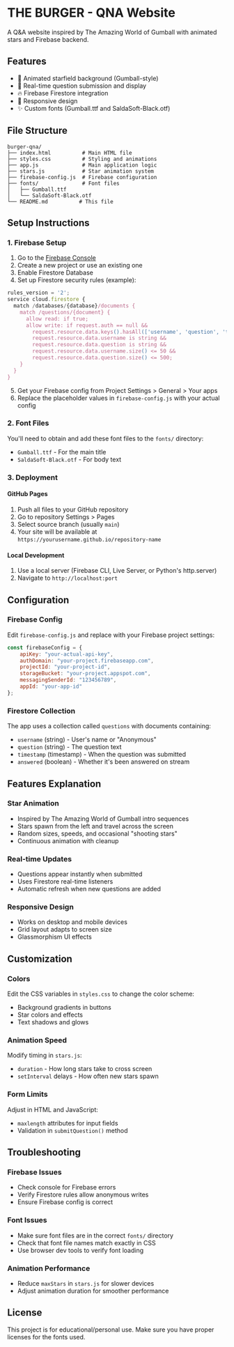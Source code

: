 # THE BURGER - QNA Website

A Q&A website inspired by The Amazing World of Gumball with animated stars and Firebase backend.

## Features

- 🌟 Animated starfield background (Gumball-style)
- 💬 Real-time question submission and display
- 🔥 Firebase Firestore integration
- 📱 Responsive design
- ✨ Custom fonts (Gumball.ttf and SaldaSoft-Black.otf)

## File Structure

```
burger-qna/
├── index.html          # Main HTML file
├── styles.css          # Styling and animations
├── app.js              # Main application logic
├── stars.js            # Star animation system
├── firebase-config.js  # Firebase configuration
├── fonts/              # Font files
│   ├── Gumball.ttf
│   └── SaldaSoft-Black.otf
└── README.md          # This file
```

## Setup Instructions

### 1. Firebase Setup

1. Go to the [Firebase Console](https://console.firebase.google.com/)
2. Create a new project or use an existing one
3. Enable Firestore Database
4. Set up Firestore security rules (example):

```javascript
rules_version = '2';
service cloud.firestore {
  match /databases/{database}/documents {
    match /questions/{document} {
      allow read: if true;
      allow write: if request.auth == null && 
        request.resource.data.keys().hasAll(['username', 'question', 'timestamp']) &&
        request.resource.data.username is string &&
        request.resource.data.question is string &&
        request.resource.data.username.size() <= 50 &&
        request.resource.data.question.size() <= 500;
    }
  }
}
```

5. Get your Firebase config from Project Settings > General > Your apps
6. Replace the placeholder values in `firebase-config.js` with your actual config

### 2. Font Files

You'll need to obtain and add these font files to the `fonts/` directory:
- `Gumball.ttf` - For the main title
- `SaldaSoft-Black.otf` - For body text

### 3. Deployment

#### GitHub Pages
1. Push all files to your GitHub repository
2. Go to repository Settings > Pages
3. Select source branch (usually `main`)
4. Your site will be available at `https://yourusername.github.io/repository-name`

#### Local Development
1. Use a local server (Firebase CLI, Live Server, or Python's http.server)
2. Navigate to `http://localhost:port`

## Configuration

### Firebase Config
Edit `firebase-config.js` and replace with your Firebase project settings:

```javascript
const firebaseConfig = {
    apiKey: "your-actual-api-key",
    authDomain: "your-project.firebaseapp.com",
    projectId: "your-project-id",
    storageBucket: "your-project.appspot.com",
    messagingSenderId: "123456789",
    appId: "your-app-id"
};
```

### Firestore Collection
The app uses a collection called `questions` with documents containing:
- `username` (string) - User's name or "Anonymous"
- `question` (string) - The question text
- `timestamp` (timestamp) - When the question was submitted
- `answered` (boolean) - Whether it's been answered on stream

## Features Explanation

### Star Animation
- Inspired by The Amazing World of Gumball intro sequences
- Stars spawn from the left and travel across the screen
- Random sizes, speeds, and occasional "shooting stars"
- Continuous animation with cleanup

### Real-time Updates
- Questions appear instantly when submitted
- Uses Firestore real-time listeners
- Automatic refresh when new questions are added

### Responsive Design
- Works on desktop and mobile devices
- Grid layout adapts to screen size
- Glassmorphism UI effects

## Customization

### Colors
Edit the CSS variables in `styles.css` to change the color scheme:
- Background gradients in buttons
- Star colors and effects
- Text shadows and glows

### Animation Speed
Modify timing in `stars.js`:
- `duration` - How long stars take to cross screen
- `setInterval` delays - How often new stars spawn

### Form Limits
Adjust in HTML and JavaScript:
- `maxlength` attributes for input fields
- Validation in `submitQuestion()` method

## Troubleshooting

### Firebase Issues
- Check console for Firebase errors
- Verify Firestore rules allow anonymous writes
- Ensure Firebase config is correct

### Font Issues
- Make sure font files are in the correct `fonts/` directory
- Check that font file names match exactly in CSS
- Use browser dev tools to verify font loading

### Animation Performance
- Reduce `maxStars` in `stars.js` for slower devices
- Adjust animation duration for smoother performance

## License

This project is for educational/personal use. Make sure you have proper licenses for the fonts used.